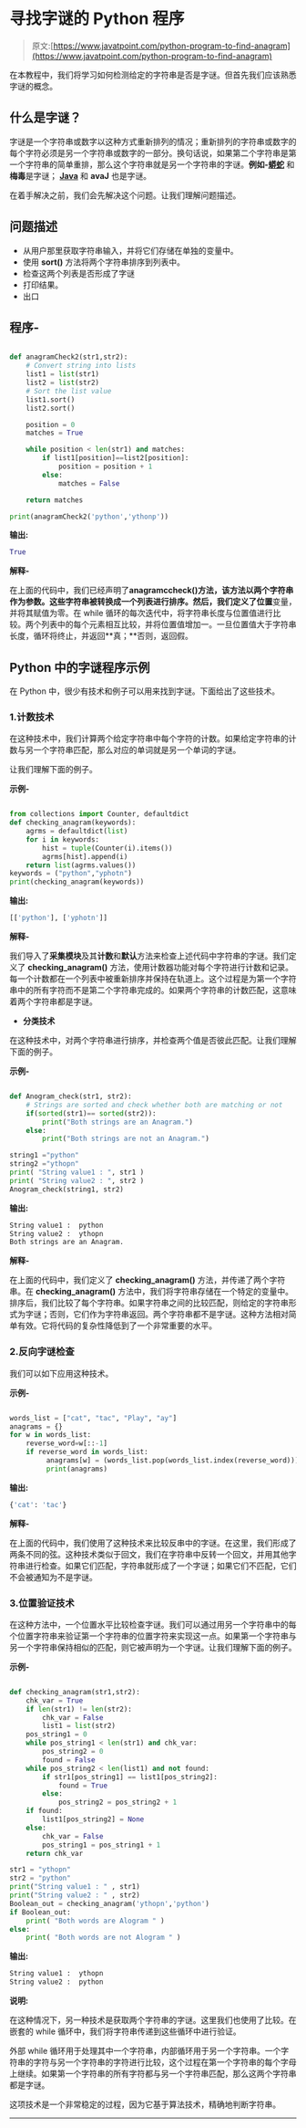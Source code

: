 # 寻找字谜的 Python 程序

> 原文:[https://www.javatpoint.com/python-program-to-find-anagram](https://www.javatpoint.com/python-program-to-find-anagram)

在本教程中，我们将学习如何检测给定的字符串是否是字谜。但首先我们应该熟悉字谜的概念。

## 什么是字谜？

字谜是一个字符串或数字以这种方式重新排列的情况；重新排列的字符串或数字的每个字符必须是另一个字符串或数字的一部分。换句话说，如果第二个字符串是第一个字符串的简单重排，那么这个字符串就是另一个字符串的字谜。**例如-**[**蟒蛇**](https://www.javatpoint.com/python-tutorial) 和**梅毒**是字谜； [**Java**](https://www.javatpoint.com/java-tutorial) 和 **avaJ** 也是字谜。

在着手解决之前，我们会先解决这个问题。让我们理解问题描述。

## 问题描述

*   从用户那里获取字符串输入，并将它们存储在单独的变量中。
*   使用 **sort()** 方法将两个字符串排序到列表中。
*   检查这两个列表是否形成了字谜
*   打印结果。
*   出口

## 程序-

```py

def anagramCheck2(str1,str2):
    # Convert string into lists
    list1 = list(str1)
    list2 = list(str2)
    # Sort the list value
    list1.sort()
    list2.sort()

    position = 0
    matches = True

    while position < len(str1) and matches:
        if list1[position]==list2[position]:
            position = position + 1
        else:
            matches = False

    return matches

print(anagramCheck2('python','ythonp'))

```

**输出:**

```py
True

```

**解释-**

在上面的代码中，我们已经声明了**anagramccheck()**方法，该方法以两个字符串作为参数。这些字符串被转换成一个列表进行排序。然后，我们定义了**位置**变量，并将其赋值为零。在 while 循环的每次迭代中，将字符串长度与位置值进行比较。两个列表中的每个元素相互比较，并将位置值增加一。一旦位置值大于字符串长度，循环将终止，并返回**真；**否则，返回假。

## Python 中的字谜程序示例

在 Python 中，很少有技术和例子可以用来找到字谜。下面给出了这些技术。

### 1.计数技术

在这种技术中，我们计算两个给定字符串中每个字符的计数。如果给定字符串的计数与另一个字符串匹配，那么对应的单词就是另一个单词的字谜。

让我们理解下面的例子。

**示例-**

```py

from collections import Counter, defaultdict
def checking_anagram(keywords):
    agrms = defaultdict(list)
    for i in keywords:
        hist = tuple(Counter(i).items())
        agrms[hist].append(i)
    return list(agrms.values())
keywords = ("python","yphotn")
print(checking_anagram(keywords))

```

**输出:**

```py
[['python'], ['yphotn']]

```

**解释-**

我们导入了**采集模块**及其**计数**和**默认**方法来检查上述代码中字符串的字谜。我们定义了 **checking_anagram()** 方法，使用计数器功能对每个字符进行计数和记录。每一个计数都在一个列表中被重新排序并保持在轨道上。这个过程是为第一个字符串中的所有字符而不是第二个字符串完成的。如果两个字符串的计数匹配，这意味着两个字符串都是字谜。

*   **分类技术**

在这种技术中，对两个字符串进行排序，并检查两个值是否彼此匹配。让我们理解下面的例子。

**示例-**

```py

def Anogram_check(str1, str2):
    # Strings are sorted and check whether both are matching or not
    if(sorted(str1)== sorted(str2)):
        print("Both strings are an Anagram.")
    else:
        print("Both strings are not an Anagram.")

string1 ="python"
string2 ="ythopn"
print( "String value1 : ", str1 )
print( "String value2 : ", str2 )
Anogram_check(string1, str2)

```

**输出:**

```py
String value1 :  python
String value2 :  ythopn
Both strings are an Anagram.

```

**解释-**

在上面的代码中，我们定义了 **checking_anagram()** 方法，并传递了两个字符串。在 **checking_anagram()** 方法中，我们将字符串存储在一个特定的变量中。排序后，我们比较了每个字符串。如果字符串之间的比较匹配，则给定的字符串形式为字谜；否则，它们作为字符串返回。两个字符串都不是字谜。这种方法相对简单有效。它将代码的复杂性降低到了一个非常重要的水平。

### 2.反向字谜检查

我们可以如下应用这种技术。

**示例-**

```py

words_list = ["cat", "tac", "Play", "ay"]
anagrams = {}
for w in words_list:
    reverse_word=w[::-1]
    if reverse_word in words_list:
         anagrams[w] = (words_list.pop(words_list.index(reverse_word)))
         print(anagrams)

```

**输出:**

```py
{'cat': 'tac'}

```

**解释-**

在上面的代码中，我们使用了这种技术来比较反串中的字谜。在这里，我们形成了两条不同的弦。这种技术类似于回文，我们在字符串中反转一个回文，并用其他字符串进行检查。如果它们匹配，字符串就形成了一个字谜；如果它们不匹配，它们不会被通知为不是字谜。

### 3.位置验证技术

在这种方法中，一个位置水平比较检查字谜。我们可以通过用另一个字符串中的每个位置字符串来验证第一个字符串的位置字符来实现这一点。如果第一个字符串与另一个字符串保持相似的匹配，则它被声明为一个字谜。让我们理解下面的例子。

**示例-**

```py

def checking_anagram(str1,str2):
    chk_var = True
    if len(str1) != len(str2):
        chk_var = False
        list1 = list(str2)
    pos_string1 = 0
    while pos_string1 < len(str1) and chk_var:
        pos_string2 = 0
        found = False
    while pos_string2 < len(list1) and not found:
        if str1[pos_string1] == list1[pos_string2]:
            found = True
        else:
            pos_string2 = pos_string2 + 1
    if found:
        list1[pos_string2] = None
    else:
        chk_var = False
        pos_string1 = pos_string1 + 1
    return chk_var

str1 = "ythopn"
str2 = "python"
print("String value1 : " , str1)
print("String value2 : " , str2)
Boolean_out = checking_anagram('ythopn','python')
if Boolean_out:
    print( "Both words are Alogram " )
else:
    print( "Both words are not Alogram " )

```

**输出:**

```py
String value1 :  ythopn
String value2 :  python

```

**说明:**

在这种情况下，另一种技术是获取两个字符串的字谜。这里我们也使用了比较。在嵌套的 while 循环中，我们将字符串传递到这些循环中进行验证。

外部 while 循环用于处理其中一个字符串，内部循环用于另一个字符串。一个字符串的字符与另一个字符串的字符进行比较，这个过程在第一个字符串的每个字母上继续。如果第一个字符串的所有字符都与另一个字符串匹配，那么这两个字符串都是字谜。

这项技术是一个非常稳定的过程，因为它基于算法技术，精确地判断字符串。

* * *